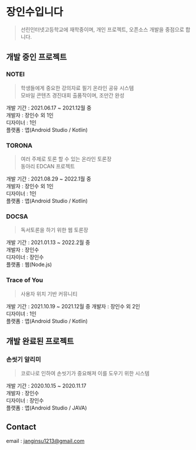 # 장인수입니다
> 선린인터넷고등학교에 재학중이며, 개인 프로젝트, 오픈소스 개발을 중점으로 합니다. <br>

## 개발 중인 프로젝트

### NOTEI
> 학생들에게 중요한 강의자료 필기 온라인 공유 시스템 <br>
> 모바일 콘텐츠 경진대회 출품작이며, 조만간 완성

개발 기간 : 2021.06.17 ~ 2021.12월 중 <br>
개발자 : 장인수 외 1인 <br>
디자이너 : 1인<br>
플랫폼 : 앱(Android Studio / Kotlin)

### TORONA
> 여러 주제로 토론 할 수 있는 온라인 토론장 <br>
> 동아리 EDCAN 프로젝트

개발 기간 : 2021.08.29 ~ 2022.1월 중 <br>
개발자 : 장인수 외 1인 <br>
디자이너 : 1인<br>
플랫폼 : 앱(Android Studio / Kotlin)

### DOCSA
> 독서토론을 하기 위한 웹 토론장

개발 기간 : 2021.01.13 ~ 2022.2월 중 <br>
개발자 : 장인수<br>
디자이너 : 장인수<br>
플랫폼 : 웹(Node.js)

### Trace of You
> 사용자 위치 기반 커뮤니티

개발 기간 : 2021.10.19 ~ 2021.12월 중
개발자 : 장인수 외 2인<br>
디자이녀 : 1인<br>
플랫폼 : 앱(Android Studio / Kotlin)


## 개발 완료된 프로젝트

### 손씻기 알리미
> 코로나로 인하여 손씻기가 중요해져 이를 도우기 위한 시스템

개발 기간 : 2020.10.15 ~ 2020.11.17 <br>
개발자 : 장인수<br>
디자이너 : 장인수<br>
플랫폼 : 앱(Android Studio / JAVA)


## Contact
email : janginsu1213@gmail.com
